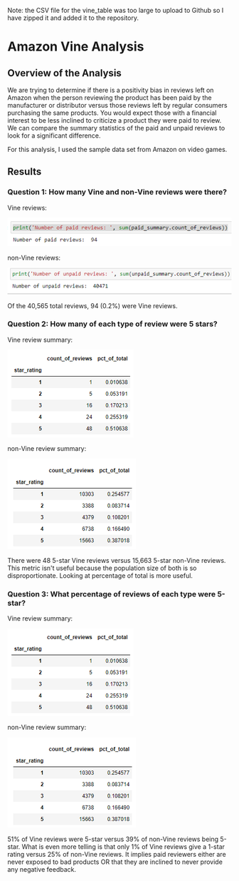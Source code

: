Note: the CSV file for the vine_table was too large to upload to Github so I have zipped it and added it to the repository.

# Amazon Vine Analysis
## Overview of the Analysis
We are trying to determine if there is a positivity bias in reviews left on Amazon when the person reviewing the product has been paid by the manufacturer or distributor versus those reviews left by regular consumers purchasing the same products.  You would expect those with a financial interest to be less inclined to criticize a product they were paid to review.  We can compare the summary statistics of the paid and unpaid reviews to look for a significant difference.

For this analysis, I used the sample data set from Amazon on video games.

## Results

### Question 1: How many Vine and non-Vine reviews were there?
Vine reviews:

![Vine Reviews](/Resources/paid_review_count.png)

non-Vine reviews:

![non-Vine Reviews](/Resources/unpaid_review_count.png)

Of the 40,565 total reviews, 94 (0.2%) were Vine reviews.

### Question 2: How many of each type of review were 5 stars?

Vine review summary:

![Vine Review Summary](/Resources/paid_reviews_summary.PNG)

non-Vine review summary:

![non-Vine Review Summary](/Resources/unpaid_reviews_summary.png)

There were 48 5-star Vine reviews versus 15,663 5-star non-Vine reviews.  This metric isn't useful because the population size of both is so disproportionate.  Looking at percentage of total is more useful.

### Question 3: What percentage of reviews of each type were 5-star?

Vine review summary:

![Vine Review Summary](/Resources/paid_reviews_summary.PNG)

non-Vine review summary:

![non-Vine Review Summary](/Resources/unpaid_reviews_summary.png)

51% of Vine reviews were 5-star versus 39% of non-Vine reviews being 5-star.  What is even more telling is that only 1% of Vine reviews give a 1-star rating versus 25% of non-Vine reviews.  It implies paid reviewers either are never exposed to bad products OR that they are inclined to never provide any negative feedback.

